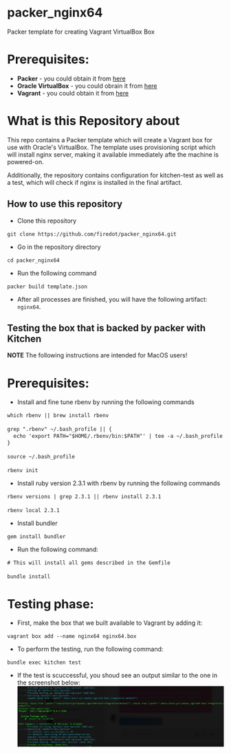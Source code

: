 # packer_nginx64
Packer template for creating Vagrant VirtualBox Box

# Prerequisites: 

* **Packer** - you could obtain it from [here](https://www.packer.io/downloads.html)
* **Oracle VirtualBox** - you could obrain it from [here](https://www.virtualbox.org/wiki/Downloads)
* **Vagrant** - you could obtain it from [here](https://www.vagrantup.com/downloads.html)

# What is this Repository about

This repo contains a Packer template which will create a Vagrant box for use with Oracle's VirtualBox. 
The template uses provisioning script which will install nginx server, making it available immediately afte the machine is powered-on. 

Additionally, the repository contains configuration for kitchen-test as well as a test, which will check if nginx is installed in the final artifact. 

## How to use this repository

- Clone this repository

```
git clone https://github.com/firedot/packer_nginx64.git
```

- Go in the repository directory

```
cd packer_nginx64
```

- Run the following command

```
packer build template.json
```
- After all processes are finished, you will have the following artifact: ```nginx64```. 

## Testing the box that is backed by packer with Kitchen

**NOTE** The following instructions are intended for MacOS users!

# Prerequisites: 

 * Install and fine tune rbenv by running the following commands
   
```
which rbenv || brew install rbenv

grep ".rbenv" ~/.bash_profile || {
  echo 'export PATH="$HOME/.rbenv/bin:$PATH"' | tee -a ~/.bash_profile
}

source ~/.bash_profile

rbenv init
```
 * Install ruby version 2.3.1 with rbenv by running the following commands

```
rbenv versions | grep 2.3.1 || rbenv install 2.3.1

rbenv local 2.3.1

```

 * Install bundler
 
 ```
 gem install bundler
 ```
 * Run the following command: 
 
 ```
 # This will install all gems described in the Gemfile
 
 bundle install
 ```

# Testing phase: 

- First, make the box that we built available to Vagrant by adding it: 

```
vagrant box add --name nginx64 nginx64.box
```

- To perform the testing, run the following command: 

``` 
bundle exec kitchen test
```

- If the test is scuccessful, you shoud see an output similar to the one in the screenshot below: 
![Alt text](pics/Success.png?raw=true "Successful test")
